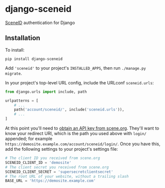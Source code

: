 django-sceneid
==============

[SceneID](https://id.scene.org/) authentication for Django

Installation
------------

To install:

```shell
pip install django-sceneid
```

Add `'sceneid'` to your project's `INSTALLED_APPS`, then run `./manage.py migrate`.

In your project's top-level URL config, include the URLconf `sceneid.urls`:

```python
from django.urls import include, path

urlpatterns = [
    # ...
    path('account/sceneid/', include('sceneid.urls')),
    # ...
]
```

At this point you'll need to [obtain an API key from scene.org](https://id.scene.org/docs/#api-keys). They'll want to know your redirect URI, which is the path you used above with `login/` appended; for example `https://demosite.example.com/account/sceneid/login/`. Once you have this, add the following settings to your project's settings file:

```python
# The client ID you received from scene.org
SCENEID_CLIENT_ID = 'demosite'
# The client secret you received from scene.org
SCENEID_CLIENT_SECRET = 'supersecretclientsecret'
# The root URL of your website, without a trailing slash
BASE_URL = 'https://demosite.example.com'
```
